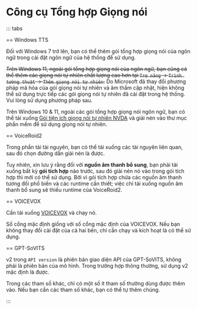 # Công cụ Tổng hợp Giọng nói

::: tabs

== Windows TTS

Đối với Windows 7 trở lên, bạn có thể thêm gói tổng hợp giọng nói của ngôn ngữ trong cài đặt ngôn ngữ của hệ thống để sử dụng.

~~Trên Windows 11, ngoài gói tổng hợp giọng nói của ngôn ngữ, bạn cũng có thể thêm các giọng nói tự nhiên chất lượng cao hơn tại `Trợ năng` -> `Trình tường thuật` -> `Thêm giọng nói tự nhiên`.~~ Do Microsoft đã thay đổi phương pháp mã hóa của gói giọng nói tự nhiên và âm thầm cập nhật, hiện không thể sử dụng trực tiếp các gói giọng nói tự nhiên đã cài đặt trong hệ thống. Vui lòng sử dụng phương pháp sau.

Trên Windows 10 & 11, ngoài các gói tổng hợp giọng nói ngôn ngữ, bạn có thể tải xuống [Gói tiện ích giọng nói tự nhiên NVDA](https://nvda.groups.io/g/nvda/topic/question_about_nvda_2025_and/112554082) và giải nén vào thư mục phần mềm để sử dụng giọng nói tự nhiên.

== VoiceRoid2

Trong phần tải tài nguyên, bạn có thể tải xuống các tài nguyên liên quan, sau đó chọn đường dẫn giải nén là được.

Tuy nhiên, xin lưu ý rằng đối với **nguồn âm thanh bổ sung**, bạn phải tải xuống bất kỳ **gói tích hợp** nào trước, sau đó giải nén nó vào trong gói tích hợp thì mới có thể sử dụng. Bởi vì gói tích hợp chứa các nguồn âm thanh tương đối phổ biến và các runtime cần thiết; việc chỉ tải xuống nguồn âm thanh bổ sung sẽ thiếu runtime của VoiceRoid2.

== VOICEVOX

Cần tải xuống [VOICEVOX](https://github.com/VOICEVOX/voicevox/releases) và chạy nó.

Số cổng mặc định giống với số cổng mặc định của VOICEVOX. Nếu bạn không thay đổi cài đặt của cả hai bên, chỉ cần chạy và kích hoạt là có thể sử dụng.

== GPT-SoVITS

v2 trong `API version` là phiên bản giao diện API của GPT-SoVITS, không phải là phiên bản của mô hình. Trong trường hợp thông thường, sử dụng v2 mặc định là được.

Trong các tham số khác, chỉ có một số ít tham số thường dùng được thêm vào. Nếu bạn cần các tham số khác, bạn có thể tự thêm chúng.

:::